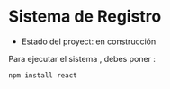 <h1>Sistema de Registro</h1>

- Estado del proyect: en construcción

Para ejecutar el sistema , debes poner :

```npm install react```
